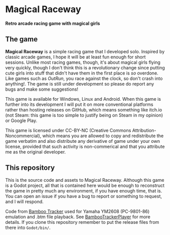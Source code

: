 # Magical Raceway

**Retro arcade racing game with magical girls**

## The game

**Magical Raceway** is a simple racing game that I developed solo. Inspired by classic arcade games, I hope it will be at least fun enough for short sessions. Unlike most racing games, though, it's about magical girls flying very quickly, though I don't think this is a revolutionary change since putting cute girls into stuff that didn't have them in the first place is *so* overdone. Like games such as *OutRun*, you race against the clock, so don't crash into anything!. The game is still under development so please do report any bugs and make some suggestions!

This game is available for Windows, Linux and Android. When this game is further into its development I will put it on more conventional platforms rather than hosting releases on GitHub, which means something like itch.io (not Steam: this game is too simple to justify being on Steam in my opinion) or Google Play.

This game is licensed under CC-BY-NC (Creative Commons Attribution-Noncommercial), which means you are allowed to copy and redistribute the game verbatim and also distribute any derivative of game under your own license, provided that such activity is non-commerical and that you attribute me as the original developer.

## This repository

This is the source code and assets to Magical Raceway. Although this game is a Godot project, all that is contained here would be enough to reconstruct the game in pretty much any environment, if you have enough time, that is. You can open an issue if you have a bug to report or something to request, and I will respond.

Code from [Bamboo Tracker](https://github.com/BambooTracker/BambooTracker) used for Yamaha YM2608 (PC-9801-86) emulation and .btm file playback. See [BambooTrackerPlayer](https://github.com/maxotaku11niku/BambooTrackerPlayer) for more details. If you clone this repository remember to put the release files from there into `Godot/bin/`.
